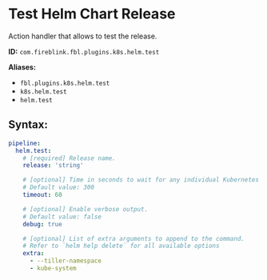 # Test Helm Chart Release

Action handler that allows to test the release.

**ID:** `com.fireblink.fbl.plugins.k8s.helm.test`

**Aliases:**

- `fbl.plugins.k8s.helm.test`
- `k8s.helm.test`
- `helm.test`

## Syntax:

```yaml
pipeline:
  helm.test:
    # [required] Release name.
    release: 'string'

    # [optional] Time in seconds to wait for any individual Kubernetes operation (like Jobs for hooks).
    # Default value: 300
    timeout: 60

    # [optional] Enable verbose output.
    # Default value: false
    debug: true

    # [optional] List of extra arguments to append to the command.
    # Refer to `helm help delete` for all available options
    extra:
      - --tiller-namespace
      - kube-system
```
